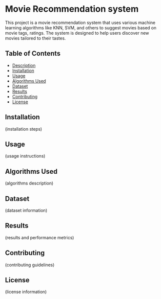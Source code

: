 # Movie Recommendation system

This project is a movie recommendation system that uses various machine learning algorithms like KNN, SVM, and others to suggest movies based on movie tags, ratings. The system is designed to help users discover new movies tailored to their tastes.

## Table of Contents
- [Description](#description)
- [Installation](#installation)
- [Usage](#usage)
- [Algorithms Used](#algorithms-used)
- [Dataset](#dataset)
- [Results](#results)
- [Contributing](#contributing)
- [License](#license)

## Installation
(installation steps)

## Usage
(usage instructions)

## Algorithms Used
(algorithms description)

## Dataset
(dataset information)

## Results
(results and performance metrics)

## Contributing
(contributing guidelines)

## License
(license information)
